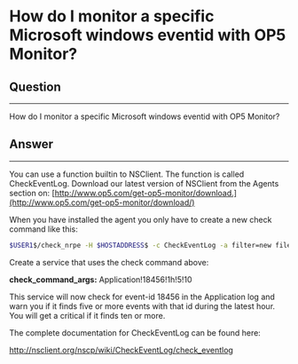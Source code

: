 # How do I monitor a specific Microsoft windows eventid with OP5 Monitor?

## Question

* * * * *

How do I monitor a specific Microsoft windows eventid with OP5 Monitor?

## Answer

* * * * *

You can use a function builtin to NSClient. The function is called CheckEventLog. Download our latest version of NSClient from the Agents section on: [http://www.op5.com/get-op5-monitor/download.](http://www.op5.com/get-op5-monitor/download/)

When you have installed the agent you only have to create a new check command like this:

``` {.bash data-syntaxhighlighter-params="brush: bash; gutter: false; theme: Confluence" data-theme="Confluence" style="brush: bash; gutter: false; theme: Confluence"}
$USER1$/check_nrpe -H $HOSTADDRESS$ -c CheckEventLog -a filter=new file=$ARG1$ filter+eventID==$ARG2$ filter-generated=\<$ARG3$ MaxWarn=$ARG4$ MaxCrit=$ARG5$
```

Create a service that uses the check command above:

**check\_command\_args:** Application!18456!1h!5!10

This service will now check for event-id 18456 in the Application log and warn you if it finds five or more events with that id during the latest hour. You will get a critical if it finds ten or more.

The complete documentation for CheckEventLog can be found here:

<http://nsclient.org/nscp/wiki/CheckEventLog/check_eventlog>

